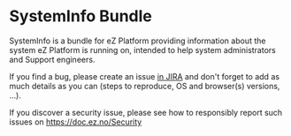 # SystemInfo Bundle

SystemInfo is a bundle for eZ Platform providing information about the system
eZ Platform is running on, intended to help system administrators and Support
engineers.

If you find a bug, please create an issue [in JIRA](https://jira.ez.no/) and
don't forget to add as much details as you can (steps to reproduce, OS and
browser(s) versions, ...).

If you discover a security issue, please see how to
responsibly report such issues on https://doc.ez.no/Security
